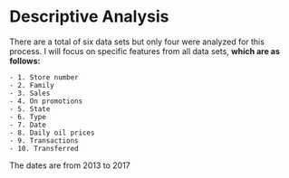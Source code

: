 # Descriptive Analysis

There are a total of six data sets but only four were analyzed for this process. I will focus on specific features from all data sets, __which are as follows:__

    - 1. Store number
    - 2. Family
    - 3. Sales
    - 4. On promotions
    - 5. State
    - 6. Type
    - 7. Date
    - 8. Daily oil prices
    - 9. Transactions
    - 10. Transferred

The dates are from 2013 to 2017